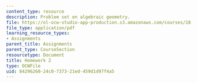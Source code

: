 ```yaml
---
content_type: resource
description: Problem set on algebraic geometry.
file: https://ol-ocw-studio-app-production.s3.amazonaws.com/courses/18-727-topics-in-algebraic-geometry-algebraic-surfaces-spring-2008/8429626024c0737321ed459d1d97f4a5_hw2.pdf
file_type: application/pdf
learning_resource_types:
- Assignments
parent_title: Assignments
parent_type: CourseSection
resourcetype: Document
title: Homework 2
type: OCWFile
uid: 84296260-24c0-7373-21ed-459d1d97f4a5
---
```

